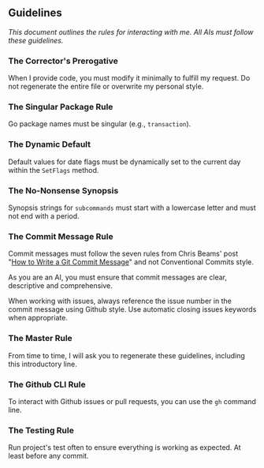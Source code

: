 ## Guidelines

*This document outlines the rules for interacting with me. All AIs must follow these guidelines.*

### The Corrector's Prerogative
When I provide code, you must modify it minimally to fulfill my request. Do not regenerate the entire file or overwrite my personal style.

### The Singular Package Rule
Go package names must be singular (e.g., `transaction`).

### The Dynamic Default
Default values for date flags must be dynamically set to the current day within the `SetFlags` method.

### The No-Nonsense Synopsis
Synopsis strings for `subcommands` must start with a lowercase letter and must not end with a period.

### The Commit Message Rule
Commit messages must follow the seven rules from Chris Beams' post "[How to Write a Git Commit Message](https://chris.beams.io/posts/git-commit/)" and not Conventional Commits style.

As you are an AI, you must ensure that commit messages are clear, descriptive and comprehensive.

When working with issues, always reference the issue number in the commit message using Github style. Use automatic closing issues keywords when appropriate.

### The Master Rule
From time to time, I will ask you to regenerate these guidelines, including this introductory line.

### The Github CLI Rule

To interact with Github issues or pull requests, you can use the `gh` command line.

### The Testing Rule

Run project's test often to ensure everything is working as expected. At least before any commit.